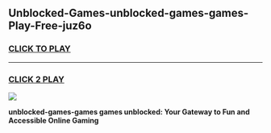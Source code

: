 
## Unblocked-Games-unblocked-games-games-Play-Free-juz6o
<h3>
<a href="https://premium76.site?title=unblocked-games-games&ref=21A">CLICK TO PLAY</a></h3>
<hr>

<h3>
<a href="https://premium76.site?title=unblocked-games-games&ref=21A">CLICK 2 PLAY</a>
  
</h3>

<a href="https://premium76.site?title=unblocked-games-games&ref=21A"><img src="https://clearcache.store/games.png"></a>


**unblocked-games-games games unblocked: Your Gateway to Fun and Accessible Online Gaming**
